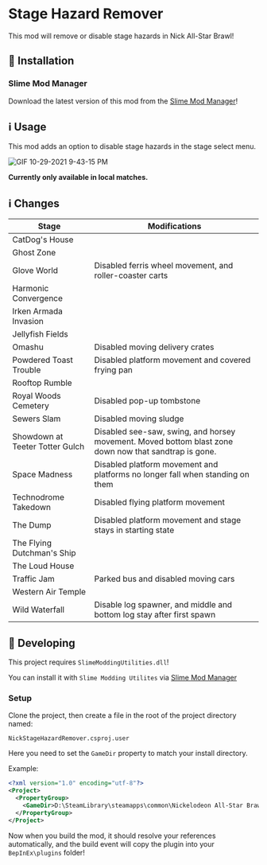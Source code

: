 # Stage Hazard Remover

This mod will remove or disable stage hazards in Nick All-Star Brawl!

## 🚀 Installation

### Slime Mod Manager

Download the latest version of this mod from the [Slime Mod Manager](https://github.com/legoandmars/SlimeModManager/releases/latest)!

## ℹ Usage

This mod adds an option to disable stage hazards in the stage select menu.

![GIF 10-29-2021 9-43-15 PM](https://user-images.githubusercontent.com/27714637/139522945-575806e5-e139-4f16-a048-7c372acb9b70.gif)

**Currently only available in local matches.**

## ℹ Changes

| Stage | Modifications |
|----|----|
| CatDog's House | |
| Ghost Zone | |
| Glove World | Disabled ferris wheel movement, and roller-coaster carts | 
| Harmonic Convergence | | 
| Irken Armada Invasion | |
| Jellyfish Fields | |
| Omashu | Disabled moving delivery crates | 
| Powdered Toast Trouble | Disabled platform movement and covered frying pan |
| Rooftop Rumble | |
| Royal Woods Cemetery | Disabled pop-up tombstone |
| Sewers Slam | Disabled moving sludge |
| Showdown at Teeter Totter Gulch | Disabled see-saw, swing, and horsey movement. Moved bottom blast zone down now that sandtrap is gone. |
| Space Madness |  Disabled platform movement and platforms no longer fall when standing on them |
| Technodrome Takedown | Disabled flying platform movement |
| The Dump | Disabled platform movement and stage stays in starting state |
| The Flying Dutchman's Ship | |
| The Loud House | |
| Traffic Jam | Parked bus and disabled moving cars |
| Western Air Temple | |
| Wild Waterfall | Disable log spawner, and middle and bottom log stay after first spawn |


## 🔧 Developing

This project requires `SlimeModdingUtilities.dll`! 

You can install it with `Slime Modding Utilites` via [Slime Mod Manager](https://github.com/legoandmars/slimemodmanager/releases/latest)

### Setup

Clone the project, then create a file in the root of the project directory named:

`NickStageHazardRemover.csproj.user`

Here you need to set the `GameDir` property to match your install directory.

Example:
```xml
<?xml version="1.0" encoding="utf-8"?>
<Project>
  <PropertyGroup>
    <GameDir>D:\SteamLibrary\steamapps\common\Nickelodeon All-Star Brawl</GameDir>
  </PropertyGroup>
</Project>
```

Now when you build the mod, it should resolve your references automatically, and the build event will copy the plugin into your `BepInEx\plugins` folder!
